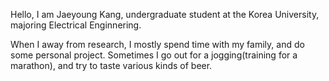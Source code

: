 Hello, I am Jaeyoung Kang, undergraduate student at the Korea University, majoring Electrical Enginnering.

When I away from research, I mostly spend time with my family, and do some personal project. Sometimes I go out for a jogging(training for a marathon), and try to taste various kinds of beer.
